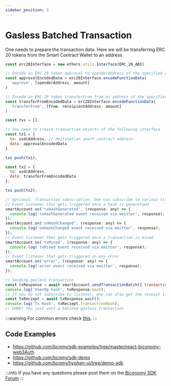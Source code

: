 ```yaml
---
sidebar_position: 3
---
```


# Gasless Batched Transaction

One needs to prepare the transaction data. Here we will be transferring ERC 20 tokens from the Smart Contract Wallet to an address

```js
const erc20Interface = new ethers.utils.Interface(ERC_20_ABI)

// Encode an ERC-20 token approval to spenderAddress of the specified amount
const approvalEncodedData = erc20Interface.encodeFunctionData(
  'approve', [spenderAddress, amount]
)

// Encode an ERC-20 token transferFrom from an address of the specified amount
const transferFromEncodedData = erc20Interface.encodeFunctionData(
  'transferFrom', [from, receipientAddress, amount]
)

const txs = [];

// You need to create transaction objects of the following interface
const tx1 = {
  to: usdcAddress, // destination smart contract address
  data: approvalEncodedData
}

txs.push(tx1);

const tx2 = {
  to: usdcAddress,
  data: transferFromEncodedData
};

txs.push(tx2);

// Optional: Transaction subscription. One can subscribe to various transaction states
// Event listener that gets triggered once a hash is generetaed
smartAccount.on('txHashGenerated', (response: any) => {
  console.log('txHashGenerated event received via emitter', response);
});
smartAccount.on('onHashChanged', (response: any) => {
  console.log('onHashChanged event received via emitter', response);
});
// Event listener that gets triggered once a transaction is mined
smartAccount.on('txMined', (response: any) => {
  console.log('txMined event received via emitter', response);
});
// Event listener that gets triggered on any error
smartAccount.on('error', (response: any) => {
  console.log('error event received via emitter', response);
});

// Sending gasless transaction
const txResponse = await smartAccount.sendTransactionBatch({ transactions: txs });
console.log('UserOp hash', txResponse.hash);
// If you do not subscribe to listener, one can also get the receipt like shown below 
const txReciept = await txResponse.wait();
console.log('Tx Hash', txReciept.transactionHash);
// DONE! You just sent a batched gasless transaction
```

:::warning
For common errors check [this](https://docs.biconomy.io/references/common-errors).
:::

## Code Examples

- https://github.com/bcnmy/sdk-examples/tree/master/react-biconomy-web3Auth
- https://github.com/bcnmy/sdk-demo
- https://github.com/bcnmy/hyphen-ui/tree/demo-sdk

:::info
If you have any questions please post them on the [Biconomy SDK Forum](https://forum.biconomy.io/)
:::
